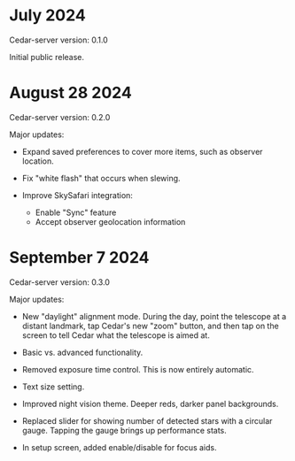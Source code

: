 # July 2024

Cedar-server version: 0.1.0

Initial public release.

# August 28 2024

Cedar-server version: 0.2.0

Major updates:

* Expand saved preferences to cover more items, such as observer location.

* Fix "white flash" that occurs when slewing.

* Improve SkySafari integration:
  * Enable "Sync" feature
  * Accept observer geolocation information

# September 7 2024

Cedar-server version: 0.3.0

Major updates:

* New "daylight" alignment mode. During the day, point the telescope at a
  distant landmark, tap Cedar's new "zoom" button, and then tap on the screen
  to tell Cedar what the telescope is aimed at.

* Basic vs. advanced functionality.

* Removed exposure time control. This is now entirely automatic.

* Text size setting.

* Improved night vision theme. Deeper reds, darker panel backgrounds.

* Replaced slider for showing number of detected stars with a circular gauge.
  Tapping the gauge brings up performance stats.

* In setup screen, added enable/disable for focus aids.
